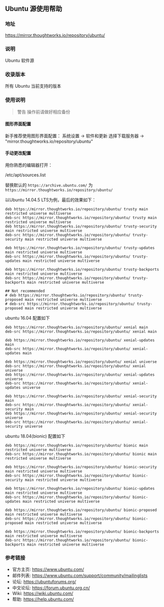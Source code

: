 ## Ubuntu 源使用帮助


### 地址

https://mirror.thoughtworks.io/repository/ubuntu/

### 说明

Ubuntu 软件源

### 收录版本

所有 Ubuntu 当前支持的版本

### 使用说明

> 警告 操作前请做好相应备份

#### 图形界面配置

新手推荐使用图形界面配置： 系统设置 -> 软件和更新 选择下载服务器 -> "mirror.thoughtworks.io/repository/ubuntu"

#### 手动更改配置

用你熟悉的编辑器打开：

/etc/apt/sources.list

替换默认的 `https://archive.ubuntu.com/` 为 `https://mirror.thoughtworks.io/repository/ubuntu/`

以Ubuntu 14.04.5 LTS为例，最后的效果如下：
```vim
deb https://mirror.thoughtworks.io/repository/ubuntu/ trusty main restricted universe multiverse
deb-src https://mirror.thoughtworks.io/repository/ubuntu/ trusty main restricted universe multiverse
deb https://mirror.thoughtworks.io/repository/ubuntu/ trusty-security main restricted universe multiverse
deb-src https://mirror.thoughtworks.io/repository/ubuntu/ trusty-security main restricted universe multiverse

deb https://mirror.thoughtworks.io/repository/ubuntu/ trusty-updates main restricted universe multiverse
deb-src https://mirror.thoughtworks.io/repository/ubuntu/ trusty-updates main restricted universe multiverse

deb https://mirror.thoughtworks.io/repository/ubuntu/ trusty-backports main restricted universe multiverse
deb-src https://mirror.thoughtworks.io/repository/ubuntu/ trusty-backports main restricted universe multiverse

## Not recommended
# deb https://mirror.thoughtworks.io/repository/ubuntu/ trusty-proposed main restricted universe multiverse
# deb-src https://mirror.thoughtworks.io/repository/ubuntu/ trusty-proposed main restricted universe multiverse
```

ubuntu 16.04 配置如下
```vim
deb https://mirror.thoughtworks.io/repository/ubuntu/ xenial main
deb-src https://mirror.thoughtworks.io/repository/ubuntu/ xenial main

deb https://mirror.thoughtworks.io/repository/ubuntu/ xenial-updates main
deb-src https://mirror.thoughtworks.io/repository/ubuntu/ xenial-updates main

deb https://mirror.thoughtworks.io/repository/ubuntu/ xenial universe
deb-src https://mirror.thoughtworks.io/repository/ubuntu/ xenial universe
deb https://mirror.thoughtworks.io/repository/ubuntu/ xenial-updates universe
deb-src https://mirror.thoughtworks.io/repository/ubuntu/ xenial-updates universe

deb https://mirror.thoughtworks.io/repository/ubuntu/ xenial-security main
deb-src https://mirror.thoughtworks.io/repository/ubuntu/ xenial-security main
deb https://mirror.thoughtworks.io/repository/ubuntu/ xenial-security universe
deb-src https://mirror.thoughtworks.io/repository/ubuntu/ xenial-security universe
```

ubuntu 18.04(bionic) 配置如下
```vim
deb https://mirror.thoughtworks.io/repository/ubuntu/ bionic main restricted universe multiverse
deb-src https://mirror.thoughtworks.io/repository/ubuntu/ bionic main restricted universe multiverse

deb https://mirror.thoughtworks.io/repository/ubuntu/ bionic-security main restricted universe multiverse
deb-src https://mirror.thoughtworks.io/repository/ubuntu/ bionic-security main restricted universe multiverse

deb https://mirror.thoughtworks.io/repository/ubuntu/ bionic-updates main restricted universe multiverse
deb-src https://mirror.thoughtworks.io/repository/ubuntu/ bionic-updates main restricted universe multiverse

deb https://mirror.thoughtworks.io/repository/ubuntu/ bionic-proposed main restricted universe multiverse
deb-src https://mirror.thoughtworks.io/repository/ubuntu/ bionic-proposed main restricted universe multiverse

deb https://mirror.thoughtworks.io/repository/ubuntu/ bionic-backports main restricted universe multiverse
deb-src https://mirror.thoughtworks.io/repository/ubuntu/ bionic-backports main restricted universe multiverse
```

### 参考链接

- 官方主页: https://www.ubuntu.com/
- 邮件列表: https://www.ubuntu.com/support/community/mailinglists
- 论坛: https://ubuntuforums.org/
- 中文论坛: https://forum.ubuntu.org.cn/
- Wiki: https://wiki.ubuntu.com/
- 帮助: https://help.ubuntu.com/
